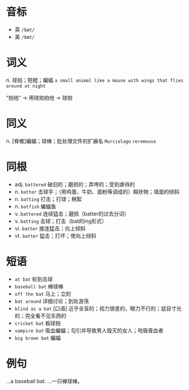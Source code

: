 # 音标

- 英 `/bæt/`
- 美 `/bæt/`

# 词义

n. 球拍；短棍；蝙蝠
`a small animal like a mouse with wings that flies around at night`



“拍他” → 用球拍拍他 → 球拍

# 同义

n. [脊椎]蝙蝠；球棒；批处理文件的扩展名
`Murcielago` `reremouse`

# 同根

- adj. `battered` 破旧的；磨损的；弄垮的；受到虐待的
- n. `batter` 击球手；（用鸡蛋、牛奶、面粉等调成的）糊状物；墙面的倾斜
- n. `batting` 打击；打球；棉絮
- n. `batfish` 蝙蝠鱼
- v. `battered` 连续猛击；磨损（batter的过去分词）
- v. `batting` 击球；打击（bat的ing形式）
- vi. `batter` 接连猛击；向上倾斜
- vt. `batter` 猛击；打坏；使向上倾斜

# 短语

- `at bat` 轮到击球
- `baseball bat` 棒球棒
- `off the bat` 马上；立刻
- `bat around` 详细讨论；到处游荡
- `blind as a bat` [口语] 近乎全盲的；视力很差的，眼力不行的；鼠目寸光的；完全看不见东西的
- `cricket bat` 板球拍
- `vampire bat` 吸血蝙蝠；勾引并导致男人毁灭的女人；吮吸膏血者
- `big brown bat` 蝙蝠

# 例句

...a baseball bat.
…一只棒球棒。


